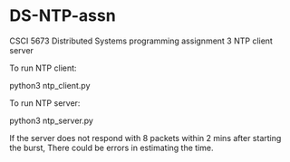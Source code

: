 # DS-NTP-assn
CSCI 5673 Distributed Systems programming assignment 3 NTP client server


To run NTP client:

python3 ntp_client.py


To run NTP server:

python3 ntp_server.py



If the server does not respond with 8 packets within 2 mins after starting the burst,
There could be errors in estimating the time.

